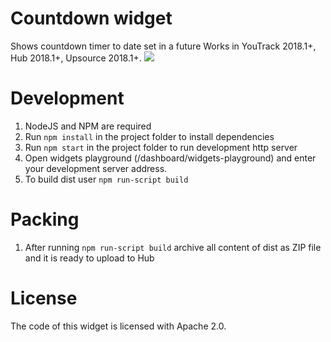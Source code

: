 # Countdown widget 
Shows countdown timer to date set in a future 
Works in YouTrack 2018.1+, Hub 2018.1+, Upsource 2018.1+.
![](https://raw.githubusercontent.com/olegbakhirev/countdown-widget/master/widget.png) 

# Development

1. NodeJS and NPM are required
2. Run `npm install` in the project folder to install dependencies
3. Run `npm start` in the project folder to run development http server
4. Open widgets playground (/dashboard/widgets-playground) and enter your development server address.
5. To build dist user `npm run-script build`

# Packing

1. After running `npm run-script build` archive all content of dist as ZIP file and it is ready to upload to Hub

# License

The code of this widget is licensed with Apache 2.0.


